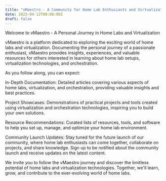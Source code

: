 ```yaml
---
title: "vMaestro - A Community for Home Lab Enthusiasts and Virtualization Fans"
date: 2023-04-12T00:00:00Z
draft: false
---
```



Welcome to vMaestro - A Personal Journey in Home Labs and Virtualization

vMaestro is a platform dedicated to exploring the exciting world of home labs and virtualization. Documenting the personal journey of a passionate enthusiast, vMaestro provides insights, experiences, and valuable resources for others interested in learning about home lab setups, virtualization technologies, and orchestration.

As you follow along, you can expect:

In-Depth Documentation: Detailed articles covering various aspects of home labs, virtualization, and orchestration, providing valuable insights and best practices.

Project Showcases: Demonstrations of practical projects and tools created using virtualization and orchestration technologies, inspiring you to build your own solutions.

Resource Recommendations: Curated lists of resources, tools, and software to help you set up, manage, and optimize your home lab environment.

Community Launch Updates: Stay tuned for the future launch of our community, where home lab enthusiasts can come together, collaborate on projects, and share knowledge. Sign up to be notified about the community launch and receive updates on the latest content.

We invite you to follow the vMaestro journey and discover the limitless potential of home labs and virtualization technologies. Together, we'll learn, grow, and contribute to the ever-evolving world of home labs.

